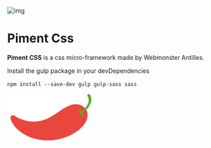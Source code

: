 ![img](https://jobboard.webmonster.tech/assets/images/webmonster/logo-dark@2x.png)

# Piment Css

**Piment CSS** is a css micro-framework made by Webmonster Antilles. 

Install the gulp package in your devDependencies
```
npm install --save-dev gulp gulp-sass sass
```


![img](https://raw.githubusercontent.com/WebmonsterA/Piment-Css/main/public/assets/img/logo-pimentcss.svg)

